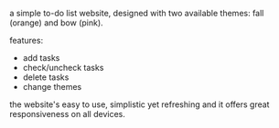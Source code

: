 a simple to-do list website, designed with two available themes: fall (orange) and bow (pink).

features:
- add tasks
- check/uncheck tasks
- delete tasks
- change themes

the website's easy to use, simplistic yet refreshing and it offers great responsiveness on all devices. 